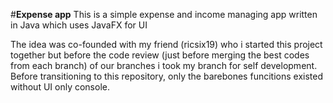 #**Expense app**
This is a simple expense and income managing app written in Java which uses JavaFX for UI

The idea was co-founded with my friend (ricsix19) who i started this project together 
but before the code review (just before merging the best codes from each branch) of our branches i took my branch for self development.
Before transitioning to this repository, only the barebones funcitions existed without UI only console.
